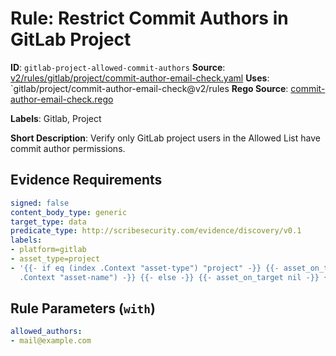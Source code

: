# Rule: Restrict Commit Authors in GitLab Project

**ID**: `gitlab-project-allowed-commit-authors`
**Source**: [v2/rules/gitlab/project/commit-author-email-check.yaml](https://github.com/scribe-public/sample-policies/v2/rules/gitlab/project/commit-author-email-check.yaml)
**Uses**: `gitlab/project/commit-author-email-check@v2/rules
**Rego Source**: [commit-author-email-check.rego](https://github.com/scribe-public/sample-policies/v2/rules/gitlab/project/commit-author-email-check.rego)

**Labels**: Gitlab, Project

**Short Description**: Verify only GitLab project users in the Allowed List have commit author permissions.

## Evidence Requirements

```yaml
signed: false
content_body_type: generic
target_type: data
predicate_type: http://scribesecurity.com/evidence/discovery/v0.1
labels:
- platform=gitlab
- asset_type=project
- '{{- if eq (index .Context "asset-type") "project" -}} {{- asset_on_target (index
  .Context "asset-name") -}} {{- else -}} {{- asset_on_target nil -}} {{- end -}}'
```
## Rule Parameters (`with`)

```yaml
allowed_authors:
- mail@example.com
```
